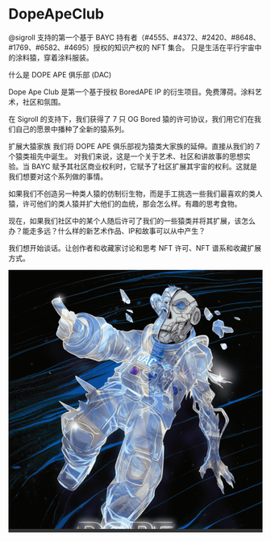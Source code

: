 # DopeApeClub

@sigroll 支持的第一个基于 BAYC 持有者（#4555、#4372、#2420、#8648、#1769、#6582、#4695）授权的知识产权的 NFT 集合。 只是生活在平行宇宙中的涂料猿，穿着涂料服装。

什么是 DOPE APE 俱乐部 (DAC)

Dope Ape Club 是第一个基于授权 BoredAPE IP 的衍生项目。免费薄荷。涂料艺术，社区和氛围。

在 Sigroll 的支持下，我们获得了 7 只 OG Bored 猿的许可协议，我们用它们在我们自己的愿景中播种了全新的猿系列。

扩展大猿家族
我们将 DOPE APE 俱乐部视为猿类大家族的延伸。直接从我们的 7 个猿类祖先中诞生。
对我们来说，这是一个关于艺术、社区和讲故事的思想实验。当 BAYC 赋予其社区商业权利时，它赋予了社区扩展其宇宙的权利。这就是我们想要对这个系列做的事情。

如果我们不创造另一种类人猿的仿制衍生物，而是手工挑选一些我们最喜欢的类人猿，许可他们的类人猿并扩大他们的血统，那会怎么样。有趣的思考食物。

现在，如果我们社区中的某个人随后许可了我们的一些猿类并将其扩展，该怎么办？能走多远？什么样的新艺术作品、IP和故事可以从中产生？

我们想开始谈话。让创作者和收藏家讨论和思考 NFT 许可、NFT 谱系和收藏扩展方式。

![NFT](微信截图_20220903125552.png)


